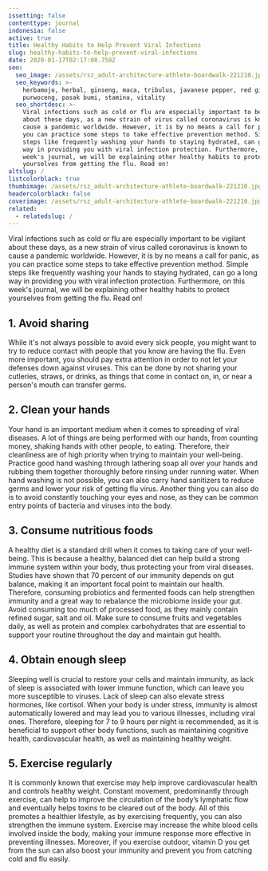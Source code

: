 ```yaml
---
issetting: false
contenttype: journal
indonesia: false
active: true
title: Healthy Habits to Help Prevent Viral Infections
slug: healthy-habits-to-help-prevent-viral-infections
date: 2020-01-17T02:17:08.758Z
seo:
  seo_image: /assets/rsz_adult-architecture-athlete-boardwalk-221210.jpg
  seo_keywords: >-
    herbamojo, herbal, ginseng, maca, tribulus, javanese pepper, red ginger,
    purwoceng, pasak bumi, stamina, vitality
  seo_shortdesc: >-
    Viral infections such as cold or flu are especially important to be vigilant
    about these days, as a new strain of virus called coronavirus is known to
    cause a pandemic worldwide. However, it is by no means a call for panic, as
    you can practice some steps to take effective prevention method. Simple
    steps like frequently washing your hands to staying hydrated, can go a long
    way in providing you with viral infection protection. Furthermore, on this
    week's journal, we will be explaining other healthy habits to protect
    yourselves from getting the flu. Read on!
altslug: /
listcolorblack: true
thumbimage: /assets/rsz_adult-architecture-athlete-boardwalk-221210.jpg
headercolorblack: false
coverimage: /assets/rsz_adult-architecture-athlete-boardwalk-221210.jpg
related:
  - relatedslug: /
---
```


Viral infections such as cold or flu are especially important to be vigilant about these days, as a new strain of virus called coronavirus is known to cause a pandemic worldwide. However, it is by no means a call for panic, as you can practice some steps to take effective prevention method. Simple steps like frequently washing your hands to staying hydrated, can go a long way in providing you with viral infection protection. Furthermore, on this week's journal, we will be explaining other healthy habits to protect yourselves from getting the flu. Read on!

## 1. Avoid sharing

While it's not always possible to avoid every sick people, you might want to try to reduce contact with people that you know are having the flu. Even more important, you should pay extra attention in order to not let your defenses down against viruses. This can be done by not sharing your cutleries, straws, or drinks, as things that come in contact on, in, or near a person's mouth can transfer germs.

## 2. Clean your hands

Your hand is an important medium when it comes to spreading of viral diseases. A lot of things are being performed with our hands, from counting money, shaking hands with other people, to eating. Therefore, their cleanliness are of high priority when trying to maintain your well-being. Practice good hand washing through lathering soap all over your hands and rubbing them together thoroughly before rinsing under running water. When hand washing is not possible, you can also carry hand sanitizers to reduce germs and lower your risk of getting flu virus. Another thing you can also do is to avoid constantly touching your eyes and nose, as they can be common entry points of bacteria and viruses into the body.

## 3. Consume nutritious foods

A healthy diet is a standard drill when it comes to taking care of your well-being. This is because a healthy, balanced diet can help build a strong immune system within your body, thus protecting your from viral diseases. Studies have shown that 70 percent of our immunity depends on gut balance, making it an important focal point to maintain our health. Therefore, consuming probiotics and fermented foods can help strengthen immunity and a great way to rebalance the microbiome inside your gut. Avoid consuming too much of processed food, as they mainly contain refined sugar, salt and oil. Make sure to consume fruits and vegetables daily, as well as protein and complex carbohydrates that are essential to support your routine throughout the day and maintain gut health.

## 4. Obtain enough sleep

Sleeping well is crucial to restore your cells and maintain immunity, as lack of sleep is associated with lower immune function, which can leave you more susceptible to viruses. Lack of sleep can also elevate stress hormones, like cortisol. When your body is under stress, immunity is almost automatically lowered and may lead you to various illnesses, including viral ones. Therefore, sleeping for 7 to 9 hours per night is recommended, as it is beneficial to support other body functions, such as maintaining cognitive health, cardiovascular health, as well as maintaining healthy weight.

## 5. Exercise regularly

It is commonly known that exercise may help improve cardiovascular health and controls healthy weight. Constant movement, predominantly through exercise, can help to improve the circulation of the body’s lymphatic flow and eventually helps toxins to be cleared out of the body. All of this promotes a healthier lifestyle, as by exercising frequently, you can also strengthen the immune system. Exercise may increase the white blood cells involved inside the body, making your immune response more effective in preventing illnesses. Moreover, if you exercise outdoor, vitamin D you get from the sun can also boost your immunity and prevent you from catching cold and flu easily.
